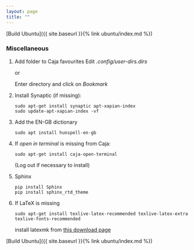 ```yaml
---
layout: page
title: ""
---
```


[Build Ubuntu]({{ site.baseurl }}{% link ubuntu/index.md %})

### Miscellaneous

1. Add folder to Caja favourites
  Edit *.config/user-dirs.dirs*

    or

    Enter directory and click on *Bookmark*

1. Install Synaptic (if missing):
    ```console
    sudo apt-get install synaptic apt-xapian-index
    sudo update-apt-xapian-index -vf
    ```

1. Add the EN-GB dictionary
    ```console
    sudo apt install hunspell-en-gb
    ```

1. If *open in terminal* is missing from Caja:
    ``` console
    sudo apt-get install caja-open-terminal
    ```
    (Log out if necessary to install)

1. Sphinx
    ```console
    pip install Sphinx
    pip install sphinx_rtd_theme
    ```

1. If LaTeX is missing
    ```console
    sudo apt-get install texlive-latex-recommended texlive-latex-extra texlive-fonts-recommended

    ```
    install latexmk from [this download page](https://packages.ubuntu.com/xenial/all/latexmk/download)

[Build Ubuntu]({{ site.baseurl }}{% link ubuntu/index.md %})
